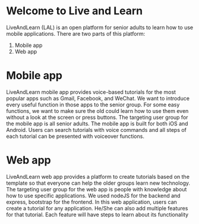 # Welcome to Live and Learn 

LiveAndLearn (LAL) is an open platform for senior adults to learn how to use mobile applications. 
There are two parts of this platform:
1. Mobile app 
2. Web app

# Mobile app
LiveAndLearn mobile app provides voice-based tutorials for the most popular apps such as Gmail, Facebook, and WeChat. We want to introduce every useful function in those apps to the senior group. For some easy functions, we want to make sure the old could learn how to use them even without a look at the screen or press buttons. The targeting user group for the mobile app is all senior adults. The mobile app is built for both iOS and Android. Users can search tutorials with voice commands and all steps of each tutorial can be presented with voiceover functions. 

# Web app
LiveAndLearn web app provides a platform to create tutorials based on the template so that everyone can help the older groups learn new technology. The targeting user group for the web app is people with knowledge about how to use specific applications. We used nodeJS for the backend and express, bootstrap for the frontend. In this web application, users can create a tutorial for any application. He/She can also add multiple features for that tutorial. Each feature will have steps to learn about its functionality

